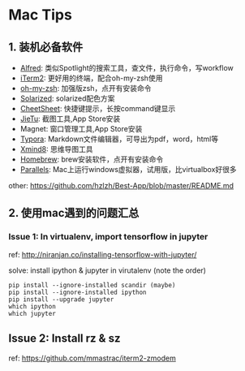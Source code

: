 # Mac Tips

## 1. 装机必备软件

+ [Alfred](https://www.alfredapp.com): 类似Spotlight的搜索工具，查文件，执行命令，写workflow
+ [iTerm2](https://www.iterm2.com): 更好用的终端，配合oh-my-zsh使用
+ [oh-my-zsh](https://ohmyz.sh): 加强版zsh，点开有安装命令
+ [Solarized](https://github.com/altercation/solarized): solarized配色方案
+ [CheetSheet](https://www.mediaatelier.com/CheatSheet): 快捷键提示，长按command键显示
+ [JieTu](http://jietu.qq.com): 截图工具,App Store安装
+ Magnet: 窗口管理工具,App Store安装
+ [Typora](https://www.typora.io): Markdown文件编辑器，可导出为pdf，word，html等
+ [Xmind8](https://www.xmind.cn/xmind8-pro/): 思维导图工具
+ [Homebrew](https://brew.sh): brew安装软件，点开有安装命令
+ [Parallels](https://www.parallels.com): Mac上运行windows虚拟器，试用版，比virtualbox好很多

other:
https://github.com/hzlzh/Best-App/blob/master/README.md

## 2. 使用mac遇到的问题汇总

### Issue 1: In virtualenv, import tensorflow in jupyter

ref: http://niranjan.co/installing-tensorflow-with-jupyter/

solve: install ipython & jupyter in virutalenv (note the order)

    pip install --ignore-installed scandir (maybe)
    pip install --ignore-installed ipython
    pip install --upgrade jupyter
    which ipython
    which jupyter

## Issue 2: Install rz & sz

ref: https://github.com/mmastrac/iterm2-zmodem
